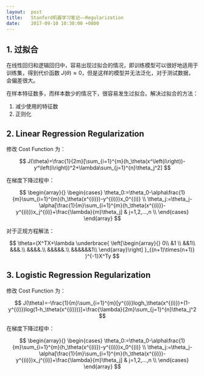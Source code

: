 ```yaml
---
layout:  post
title:   Stanford机器学习笔记——Regularization
date:    2017-09-10 10:30:00 +0800
---
```


## 1. 过拟合

在线性回归和逻辑回归中，容易出现过拟合的情况，即训练模型可以很好地适用于训练集，得到代价函数 $J(\theta)≈0$，但是这样的模型并无法泛化，对于测试数据，会偏差很大。

在样本特征数多，而样本数少的情况下，很容易发生过拟合。解决过拟合的方法：

1. 减少使用的特征数
2. 正则化

## 2. Linear Regression Regularization

修改 Cost Function 为：

$$ J(\theta)=\frac{1}{2m}[\sum_{i=1}^{m}(h_\theta(x^\left(i\right))-y^\left(i\right))^2+\lambda\sum_{j=1}^{n}\theta_j^2] $$

在梯度下降过程中：

$$
\begin{array}{}
\begin{cases}
  \theta_0:=\theta_0-\alpha\frac{1}{m}\sum_{i=1}^{m}(h_\theta(x^{(i)})-y^{(i)})x_0^{(i)} \\
  \theta_j:=\theta_j-\alpha[\frac{1}{m}\sum_{i=1}^{m}(h_\theta(x^{(i)})-y^{(i)})x_j^{(i)}+\frac{\lambda}{m}\theta_j] & j=1,2,...,n \\ 
\end{cases}
\end{array}
$$

对于正规方程解法：

$$
\theta=(X^TX+\lambda
\underbrace{
  \left[\begin{array}{}
    0\\
    &1 \\
    &&1\\
    &&&.\\
    &&&&.\\
    &&&&&.\\
    &&&&&&1\\
  \end{array}\right]
}_{(n+1)\times(n+1)}
)^{-1}X^Ty
$$

## 3. Logistic Regression Regularization

修改 Cost Function 为：

$$ J(\theta)=-\frac{1}{m}\sum_{i=1}^{m}[y^{(i)}logh_\theta(x^{(i)})+(1-y^{(i)})log(1-h_\theta(x^{(i)}))]+\frac{\lambda}{2m}\sum_{j=1}^{n}\theta_j^2 $$

在梯度下降过程中：

$$
\begin{array}{}
\begin{cases}
  \theta_0:=\theta_0-\alpha\frac{1}{m}\sum_{i=1}^{m}(h_\theta(x^{(i)})-y^{(i)})x_0^{(i)} \\
  \theta_j:=\theta_j-\alpha[\frac{1}{m}\sum_{i=1}^{m}(h_\theta(x^{(i)})-y^{(i)})x_j^{(i)}+\frac{\lambda}{m}\theta_j] & j=1,2,...,n \\ 
\end{cases}
\end{array}
$$
